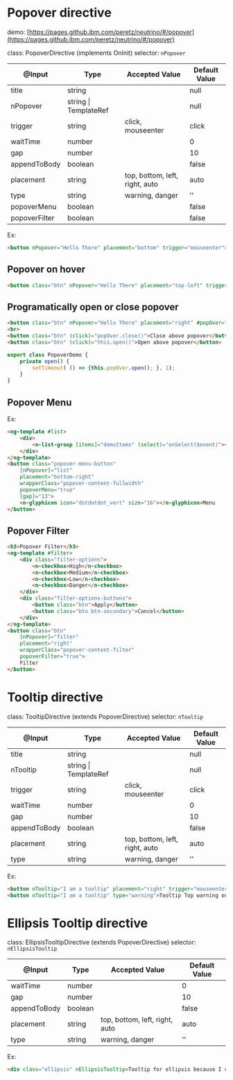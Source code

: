 # Popover directive

demo: [https://pages.github.ibm.com/peretz/neutrino/#/popover](https://pages.github.ibm.com/peretz/neutrino/#/popover)

class: PopoverDirective (implements OnInit)
selector: `nPopover`

| @Input        | Type                       | Accepted Value                 | Default Value |
| ---------     | -------------------------- | ------------------------------ | ------------- |
| title         | string                     |                                | null          |
| nPopover      | string \| TemplateRef<any> |                                | null          |
| trigger       | string                     | click, mouseenter              | click         |
| waitTime      | number                     |                                | 0             |
| gap           | number                     |                                | 10            |
| appendToBody  | boolean                    |                                | false         |
| placement     | string                     | top, bottom, left, right, auto | auto          |
| type          | string                     | warning, danger                | ''            |
| popoverMenu   | boolean                    |                                | false         |
| popoverFilter | boolean                    |                                | false         |


Ex:
```html
<button nPopover="Hello There" placement="bottom" trigger="mouseenter">Pop over</button>
```

## Popover on hover

```html
<button class="btn" nPopover="Hello There" placement="top-left" trigger="mouseenter">Pop over</button>
```

## Programatically open or close popover

```html
<button class="btn" nPopover="Hello There" placement="right" #popOver="nPopover">Pop over right</button>
<br>
<button class="btn" (click)="popOver.close()">Close above popover</button>
<button class="btn" (click)="this.open()">Open above popover</button>
```

```ts
export class PopoverDemo {
	private open() {
		setTimeout( () => {this.popOver.open(); }, 1);
	}
}
```

## Popover Menu

Ex:
```html
<ng-template #list>
	<div>
		<n-list-group [items]="demoItems" (select)="onSelect($event)"></n-list-group>
	</div>
</ng-template>
<button class="popover-menu-button"
	[nPopover]="list"
	placement="bottom-right"
	wrapperClass="popover-content-fullwidth"
	popoverMenu="true"
	[gap]="13">
	<n-glyphicon icon="dotdotdot_vert" size="16"></n-glyphicon>Menu
</button>
```

## Popover Filter

```html
<h3>Popover Filter</h3>
<ng-template #filter>
	<div class="filter-options">
		<n-checkbox>High</n-checkbox>
		<n-checkbox>Medium</n-checkbox>
		<n-checkbox>Low</n-checkbox>
		<n-checkbox>Danger</n-checkbox>
	</div>
	<div class="filter-options-buttons">
		<button class="btn">Apply</button>
		<button class="btn btn-secondary">Cancel</button>
	</div>
</ng-template>
<button class="btn"
	[nPopover]="filter"
	placement="right"
	wrapperClass="popover-content-filter"
	popoverFilter="true">
	Filter
</button>
```

# Tooltip directive

class: TooltipDirective (extends PopoverDirective)
selector: `nTooltip`

| @Input       | Type                       | Accepted Value                 | Default Value |
| ---------    | -------------------------- | ------------------------------ | ------------- |
| title        | string                     |                                | null          |
| nTooltip     | string \| TemplateRef<any> |                                | null          |
| trigger      | string                     | click, mouseenter              | click         |
| waitTime     | number                     |                                | 0             |
| gap          | number                     |                                | 10            |
| appendToBody | boolean                    |                                | false         |
| placement    | string                     | top, bottom, left, right, auto | auto          |
| type         | string                     | warning, danger                | ''            |


Ex:
```html
<button nTooltip="I am a tooltip" placement="right" trigger="mouseenter" type="danger">Tooltip Right</button>
<button nTooltip="I am a tooltip" type="warning">Tooltip Top warning on click</button>
```


# Ellipsis Tooltip directive

class: EllipsisTooltipDirective (extends PopoverDirective)
selector: `nEllipsisTooltip`

| @Input       | Type                       | Accepted Value                 | Default Value |
| ---------    | -------------------------- | ------------------------------ | ------------- |
| waitTime     | number                     |                                | 0             |
| gap          | number                     |                                | 10            |
| appendToBody | boolean                    |                                | false         |
| placement    | string                     | top, bottom, left, right, auto | auto          |
| type         | string                     | warning, danger                | ''            |


Ex:
```html
<div class="ellipsis" nEllipsisTooltip>Tooltip for ellipsis because I can and I am really really long</div>
```
